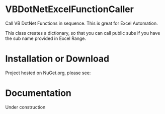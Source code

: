 # VBDotNetExcelFunctionCaller
Call VB DotNet Functions in sequence. This is great for Excel Automation.

This class creates a dictionary, so that you can call public subs if you have the sub name provided in Excel Range.

# Installation or Download
Project hosted on NuGet.org, please see:


# Documentation
Under construction
